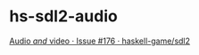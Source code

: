 hs-sdl2-audio
=============

[Audio *and* video · Issue #176 · haskell-game/sdl2](https://github.com/haskell-game/sdl2/issues/176)
